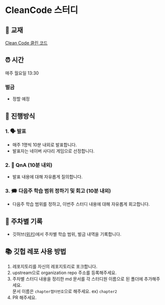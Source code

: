 # CleanCode 스터디

## 📘 교재

[Clean Code 클린 코드](https://www.yes24.com/Product/Goods/11681152)

## ⏰ 시간

매주 월요일 13:30

### 벌금

- 정할 예정

## 📖 진행방식

### 1. 🗣️ 발표

- 매주 1명씩 10분 내외로 발표합니다.
- 발표자는 네이버 사다리 게임으로 선정합니다.

### 2. 🤔 QnA (10분 내외)

- 발표 내용에 대해 자유롭게 질의합니다.

### 3. 🗯️ 다음주 학습 범위 정하기 및 회고 (10분 내외)

- 다음주 학습 범위를 정하고, 이번주 스터디 내용에 대해 자유롭게 회고합니다.

## 🧾 주차별 기록

- 깃허브([위키]())에서 주차별 학습 범위, 벌금 내역을 기록합니다.

## 📚 깃헙 레포 사용 방법

1. 레포지토리를 자신의 레포지토리로 포크합니다.
2. upstream으로 organization repo 주소를 등록해주세요.
3. 주차별 스터디 내용을 정리한 md 문서를 각 스터디원 이름으로 된 폴더에 추가해주세요. <br />
   문서 이름은 `chapter챕터번호`으로 해주세요. ex) `chapter2`
4. PR 해주세요. <br/>

